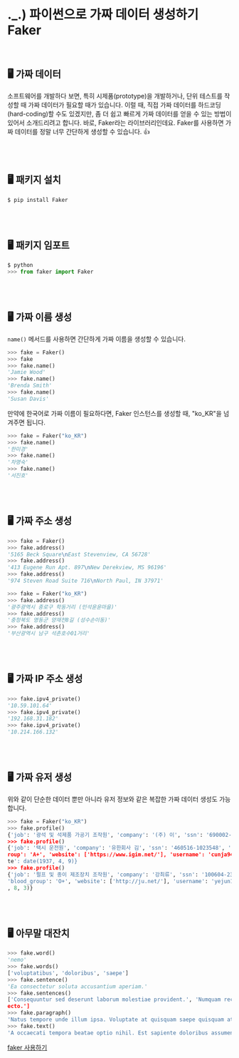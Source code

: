 # ._.) 파이썬으로 가짜 데이터 생성하기 Faker

<br/>

## 🖥 가짜 데이터
소프트웨어를 개발하다 보면, 특히 시제품(prototype)을 개발하거나, 단위 테스트를 작성할 때 가짜 데이터가 필요할 때가 있습니다. 이럴 때, 직접 가짜 데이터를 하드코딩(hard-coding)할 수도 있겠지만, 좀 더 쉽고 빠르게 가짜 데이터를 얻을 수 있는 방법이 있어서 소개드리려고 합니다. 바로, Faker라는 라이브러리인데요. Faker를 사용하면 가짜 데이터를 정말 너무 간단하게 생성할 수 있습니다. 👍

<br/><br/>

## 🖥 패키지 설치
```python
$ pip install Faker
```
<br/><br/>

## 🖥 패키지 임포트
```python
$ python
>>> from faker import Faker
```
<br/><br/>

## 🖥 가짜 이름 생성
`name()` 메서드를 사용하면 간단하게 가짜 이름을 생성할 수 있습니다.

```python
>>> fake = Faker()
>>> fake
>>> fake.name()
'Jamie Wood'
>>> fake.name()
'Brenda Smith'
>>> fake.name()
'Susan Davis'
```

만약에 한국어로 가짜 이름이 필요하다면, Faker 인스턴스를 생성할 때, "ko_KR"을 넘겨주면 됩니다.

```python
>>> fake = Faker("ko_KR")
>>> fake.name()
'한미경'
>>> fake.name()
'차명숙'
>>> fake.name()
'서진호'
```

<br/><br/>

## 🖥 가짜 주소 생성
```python
>>> fake = Faker()
>>> fake.address()
'5165 Beck Square\nEast Stevenview, CA 56728'
>>> fake.address()
'413 Eugene Run Apt. 897\nNew Derekview, MS 96196'
>>> fake.address()
'974 Steven Road Suite 716\nNorth Paul, IN 37971'
```

```python
>>> fake = Faker("ko_KR")
>>> fake.address()
'광주광역시 종로구 학동거리 (민석윤윤마을)'
>>> fake.address()
'충청북도 영동군 양재천8길 (성수손이동)'
>>> fake.address()
'부산광역시 남구 석촌호수01거리'
```


<br/><br/>

## 🖥 가짜 IP 주소 생성
```python
>>> fake.ipv4_private()
'10.59.101.64'
>>> fake.ipv4_private()
'192.168.31.182'
>>> fake.ipv4_private()
'10.214.166.132'
```
<br/><br/>

## 🖥 가짜 유저 생성

위와 같이 단순한 데이터 뿐만 아니라 유저 정보와 같은 복잡한 가짜 데이터 생성도 가능합니다.

```py
>>> fake = Faker("ko_KR")
>>> fake.profile()
{'job': '광석 및 석제품 가공기 조작원', 'company': '(주) 이', 'ssn': '690002-2669541', 'residence': '부산광역시 중구 가락68로 (지우김박리)', 'current_location': (Decimal('15.3446765blood_group': 'AB-', 'website': ['http://www.yu.com/'], 'username': 'baghyeonu', 'name': '김정수', 'sex': 'M', 'address': '울산광역시 영등포구 선릉거리', 'mail': 'ajeong@dreamwiz.co date(1960, 8, 25)}
>>> fake.profile()
{'job': '택시 운전원', 'company': '유한회사 김', 'ssn': '460516-1023548', 'residence': '세종특별자치시 강남구 언주가 (영순최박읍)', 'current_location': (Decimal('-15.7989395'), Decimal('147.654997')), 'blood_g
roup': 'A+', 'website': ['https://www.igim.net/'], 'username': 'cunja94', 'name': '서건우', 'sex': 'M', 'address': '강원도 성남시 분당구 압구정로 (상호고마을)', 'mail': 'cunjajang@hotmail.com', 'birthda
te': date(1937, 4, 9)}
>>> fake.profile()
{'job': '펄프 및 종이 제조장치 조작원', 'company': '강최류', 'ssn': '100604-2394559', 'residence': '제주특별자치도 연천군 석촌호수로 (정자최김읍)', 'current_location': (Decimal('-89.653332'), Decimal('166.852129')),
'blood_group': 'O+', 'website': ['http://ju.net/'], 'username': 'yejun15', 'name': '김은주', 'sex': 'F', 'address': '대구광역시 영등포구 오금289로', 'mail': 'jbag@daum.net', 'birthdate': date(1947
, 8, 3)}
```

<br/><br/>

## 🖥 아무말 대잔치

```py
>>> fake.word()
'nemo'
>>> fake.words()
['voluptatibus', 'doloribus', 'saepe']
>>> fake.sentence()
'Ea consectetur soluta accusantium aperiam.'
>>> fake.sentences()
['Consequuntur sed deserunt laborum molestiae provident.', 'Numquam recusandae corrupti voluptate autem libero commodi atque.', 'Eum repellat optio aspernatur voluptate fugit archit
ecto.']
>>> fake.paragraph()
'Natus tempore unde illum ipsa. Voluptate at quisquam saepe quisquam at. Explicabo veritatis tenetur natus.'
>>> fake.text()
'A occaecati tempora beatae optio nihil. Est sapiente doloribus assumenda eaque ipsa autem. Est facilis quibusdam consectetur occaecati occaecati. Nam in adipisci fuga eum debitis.'
```

[faker 사용하기](https://wikidocs.net/105448)
